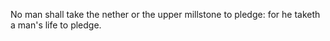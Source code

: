No man shall take the nether or the upper millstone to pledge: for he taketh a man's life to pledge.
